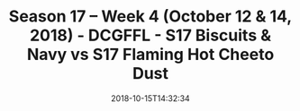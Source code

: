 ---
title: Season 17 – Week 4 (October 12 & 14, 2018) - DCGFFL - S17 Biscuits & Navy vs
  S17 Flaming Hot Cheeto Dust
teams-score:
- team: _teams/s17-navy.md
  score: 36
- team: _teams/s17-orange.md
  score: 9
mvp: S. Hiebing (Navy); K. Miller (Orange)
game-ball: R. Harrison (Navy); L. Pratt (Orange)
season: 17
week: 4
date: '2018-10-15T14:32:34'
pageid: season-17-week-4-october-12-14-2018-6696-vs-6698
---